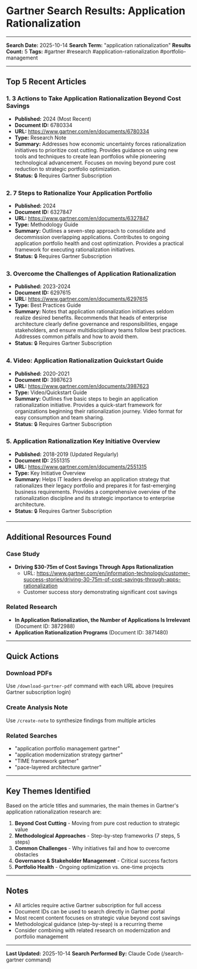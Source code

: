 # Gartner Search Results: Application Rationalization

---
**Search Date:** 2025-10-14
**Search Term:** "application rationalization"
**Results Count:** 5
**Tags:** #gartner #research #application-rationalization #portfolio-management

---

## Top 5 Recent Articles

### 1. **3 Actions to Take Application Rationalization Beyond Cost Savings**
- **Published:** 2024 (Most Recent)
- **Document ID:** 6780334
- **URL:** https://www.gartner.com/en/documents/6780334
- **Type:** Research Note
- **Summary:** Addresses how economic uncertainty forces rationalization initiatives to prioritize cost cutting. Provides guidance on using new tools and techniques to create lean portfolios while pioneering technological advancement. Focuses on moving beyond pure cost reduction to strategic portfolio optimization.
- **Status:** 🔒 Requires Gartner Subscription

### 2. **7 Steps to Rationalize Your Application Portfolio**
- **Published:** 2024
- **Document ID:** 6327847
- **URL:** https://www.gartner.com/en/documents/6327847
- **Type:** Methodology Guide
- **Summary:** Outlines a seven-step approach to consolidate and decommission overlapping applications. Contributes to ongoing application portfolio health and cost optimization. Provides a practical framework for executing rationalization initiatives.
- **Status:** 🔒 Requires Gartner Subscription

### 3. **Overcome the Challenges of Application Rationalization**
- **Published:** 2023-2024
- **Document ID:** 6297615
- **URL:** https://www.gartner.com/en/documents/6297615
- **Type:** Best Practices Guide
- **Summary:** Notes that application rationalization initiatives seldom realize desired benefits. Recommends that heads of enterprise architecture clearly define governance and responsibilities, engage stakeholders, and ensure multidisciplinary teams follow best practices. Addresses common pitfalls and how to avoid them.
- **Status:** 🔒 Requires Gartner Subscription

### 4. **Video: Application Rationalization Quickstart Guide**
- **Published:** 2020-2021
- **Document ID:** 3987623
- **URL:** https://www.gartner.com/en/documents/3987623
- **Type:** Video/Quickstart Guide
- **Summary:** Outlines five basic steps to begin an application rationalization initiative. Provides a quick-start framework for organizations beginning their rationalization journey. Video format for easy consumption and team sharing.
- **Status:** 🔒 Requires Gartner Subscription

### 5. **Application Rationalization Key Initiative Overview**
- **Published:** 2018-2019 (Updated Regularly)
- **Document ID:** 2551315
- **URL:** https://www.gartner.com/en/documents/2551315
- **Type:** Key Initiative Overview
- **Summary:** Helps IT leaders develop an application strategy that rationalizes their legacy portfolio and prepares it for fast-emerging business requirements. Provides a comprehensive overview of the rationalization discipline and its strategic importance to enterprise architecture.
- **Status:** 🔒 Requires Gartner Subscription

---

## Additional Resources Found

### Case Study
- **Driving $30-75m of Cost Savings Through Apps Rationalization**
  - URL: https://www.gartner.com/en/information-technology/customer-success-stories/driving-30-75m-of-cost-savings-through-apps-rationalization
  - Customer success story demonstrating significant cost savings

### Related Research
- **In Application Rationalization, the Number of Applications Is Irrelevant** (Document ID: 3872988)
- **Application Rationalization Programs** (Document ID: 3871480)

---

## Quick Actions

### Download PDFs
Use `/download-gartner-pdf` command with each URL above (requires Gartner subscription login)

### Create Analysis Note
Use `/create-note` to synthesize findings from multiple articles

### Related Searches
- "application portfolio management gartner"
- "application modernization strategy gartner"
- "TIME framework gartner"
- "pace-layered architecture gartner"

---

## Key Themes Identified

Based on the article titles and summaries, the main themes in Gartner's application rationalization research are:

1. **Beyond Cost Cutting** - Moving from pure cost reduction to strategic value
2. **Methodological Approaches** - Step-by-step frameworks (7 steps, 5 steps)
3. **Common Challenges** - Why initiatives fail and how to overcome obstacles
4. **Governance & Stakeholder Management** - Critical success factors
5. **Portfolio Health** - Ongoing optimization vs. one-time projects

---

## Notes

- All articles require active Gartner subscription for full access
- Document IDs can be used to search directly in Gartner portal
- Most recent content focuses on strategic value beyond cost savings
- Methodological guidance (step-by-step) is a recurring theme
- Consider combining with related research on modernization and portfolio management

---

**Last Updated:** 2025-10-14
**Search Performed By:** Claude Code (/search-gartner command)
